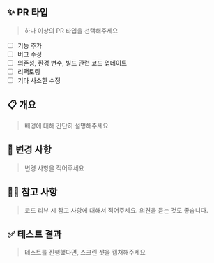 
## ✨ PR 타입
> 하나 이상의 PR 타입을 선택해주세요
- [ ] 기능 추가
- [ ] 버그 수정
- [ ] 의존성, 환경 변수, 빌드 관련 코드 업데이트
- [ ] 리팩토링
- [ ] 기타 사소한 수정

## 📋 개요
> 배경에 대해 간단히 설명해주세요


## 👀 변경 사항
> 변경 사항을 적어주세요


## 🙇‍♂️ 참고 사항
> 코드 리뷰 시 참고 사항에 대해서 적어주세요. 의견을 묻는 것도 좋습니다.


## ✅ 테스트 결과
> 테스트를 진행했다면, 스크린 샷을 캡쳐해주세요

